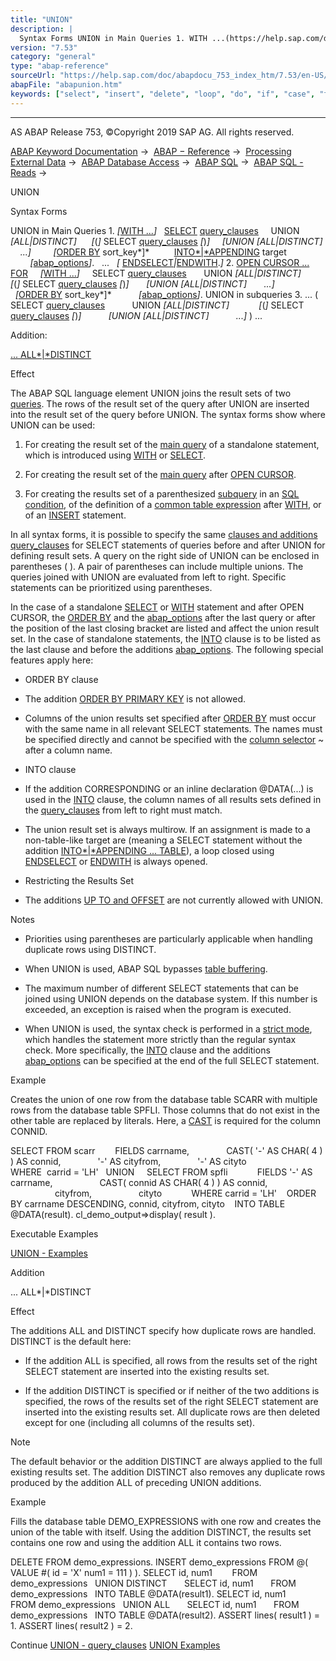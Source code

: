 ```yaml
---
title: "UNION"
description: |
  Syntax Forms UNION in Main Queries 1. WITH ...(https://help.sap.com/doc/abapdocu_753_index_htm/7.53/en-US/abapwith.htm) SELECT(https://help.sap.com/doc/abapdocu_753_index_htm/7.53/en-US/abapselect.htm) query_clauses(https://help.sap.com/doc/abapdocu_753_index_htm/7.53/en-US/abapunion
version: "7.53"
category: "general"
type: "abap-reference"
sourceUrl: "https://help.sap.com/doc/abapdocu_753_index_htm/7.53/en-US/abapunion.htm"
abapFile: "abapunion.htm"
keywords: ["select", "insert", "delete", "loop", "do", "if", "case", "try", "data", "abapunion"]
---
```


* * *

AS ABAP Release 753, ©Copyright 2019 SAP AG. All rights reserved.

[ABAP Keyword Documentation](https://help.sap.com/doc/abapdocu_753_index_htm/7.53/en-US/abenabap.htm) →  [ABAP − Reference](https://help.sap.com/doc/abapdocu_753_index_htm/7.53/en-US/abenabap_reference.htm) →  [Processing External Data](https://help.sap.com/doc/abapdocu_753_index_htm/7.53/en-US/abenabap_language_external_data.htm) →  [ABAP Database Access](https://help.sap.com/doc/abapdocu_753_index_htm/7.53/en-US/abenabap_sql.htm) →  [ABAP SQL](https://help.sap.com/doc/abapdocu_753_index_htm/7.53/en-US/abenopensql.htm) →  [ABAP SQL - Reads](https://help.sap.com/doc/abapdocu_753_index_htm/7.53/en-US/abenopen_sql_reading.htm) → 

UNION

Syntax Forms

UNION in Main Queries
1\. *\[*[WITH ...](https://help.sap.com/doc/abapdocu_753_index_htm/7.53/en-US/abapwith.htm)*\]*
  [SELECT](https://help.sap.com/doc/abapdocu_753_index_htm/7.53/en-US/abapselect.htm) [query\_clauses](https://help.sap.com/doc/abapdocu_753_index_htm/7.53/en-US/abapunion_clause.htm)
    UNION *\[*ALL*|*DISTINCT*\]*
     *\[*(*\]* SELECT [query\_clauses](https://help.sap.com/doc/abapdocu_753_index_htm/7.53/en-US/abapunion_clause.htm) *\[*)*\]*
    *\[*UNION *\[*ALL*|*DISTINCT*\]*
    ...*\]*
        *\[*[ORDER BY](https://help.sap.com/doc/abapdocu_753_index_htm/7.53/en-US/abaporderby_clause.htm) sort\_key*\]*
         [INTO*|*APPENDING](https://help.sap.com/doc/abapdocu_753_index_htm/7.53/en-US/abapinto_clause.htm) target
        *\[*[abap\_options](https://help.sap.com/doc/abapdocu_753_index_htm/7.53/en-US/abapselect_additions.htm)*\]*.
  ...
  *\[* [ENDSELECT](https://help.sap.com/doc/abapdocu_753_index_htm/7.53/en-US/abapendselect.htm)*|*[ENDWITH](https://help.sap.com/doc/abapdocu_753_index_htm/7.53/en-US/abapendwith.htm).*\]*
2\. [OPEN CURSOR ... FOR](https://help.sap.com/doc/abapdocu_753_index_htm/7.53/en-US/abapopen_cursor.htm)
    *\[*[WITH ...](https://help.sap.com/doc/abapdocu_753_index_htm/7.53/en-US/abapwith.htm)*\]*
    SELECT [query\_clauses](https://help.sap.com/doc/abapdocu_753_index_htm/7.53/en-US/abapunion_clause.htm)
      UNION *\[*ALL*|*DISTINCT*\]*
       *\[*(*\]* SELECT [query\_clauses](https://help.sap.com/doc/abapdocu_753_index_htm/7.53/en-US/abapunion_clause.htm) *\[*)*\]*
      *\[*UNION *\[*ALL*|*DISTINCT*\]*
      ...*\]*
          *\[*[ORDER BY](https://help.sap.com/doc/abapdocu_753_index_htm/7.53/en-US/abaporderby_clause.htm) sort\_key*\]*
          *\[*[abap\_options](https://help.sap.com/doc/abapdocu_753_index_htm/7.53/en-US/abapselect_additions.htm)*\]*.
UNION in subqueries
3\. ... ( SELECT [query\_clauses](https://help.sap.com/doc/abapdocu_753_index_htm/7.53/en-US/abapunion_clause.htm)
          UNION *\[*ALL*|*DISTINCT*\]*
           *\[*(*\]* SELECT [query\_clauses](https://help.sap.com/doc/abapdocu_753_index_htm/7.53/en-US/abapunion_clause.htm) *\[*)*\]*
          *\[*UNION *\[*ALL*|*DISTINCT*\]*
          ...*\]* ) ...

Addition:

[... ALL*|*DISTINCT](#!ABAP_ONE_ADD@1@)

Effect

The ABAP SQL language element UNION joins the result sets of two [queries](https://help.sap.com/doc/abapdocu_753_index_htm/7.53/en-US/abenquery_glosry.htm "Glossary Entry"). The rows of the result set of the query after UNION are inserted into the result set of the query before UNION. The syntax forms show where UNION can be used:

1.  For creating the result set of the [main query](https://help.sap.com/doc/abapdocu_753_index_htm/7.53/en-US/abenmainquery_glosry.htm "Glossary Entry") of a standalone statement, which is introduced using [WITH](https://help.sap.com/doc/abapdocu_753_index_htm/7.53/en-US/abapwith.htm) or [SELECT](https://help.sap.com/doc/abapdocu_753_index_htm/7.53/en-US/abapselect.htm).
    
2.  For creating the result set of the [main query](https://help.sap.com/doc/abapdocu_753_index_htm/7.53/en-US/abenmainquery_glosry.htm "Glossary Entry") after [OPEN CURSOR](https://help.sap.com/doc/abapdocu_753_index_htm/7.53/en-US/abapopen_cursor.htm).
    
3.  For creating the results set of a parenthesized [subquery](https://help.sap.com/doc/abapdocu_753_index_htm/7.53/en-US/abensubquery_glosry.htm "Glossary Entry") in an [SQL condition](https://help.sap.com/doc/abapdocu_753_index_htm/7.53/en-US/abenwhere_logexp.htm), of the definition of a [common table expression](https://help.sap.com/doc/abapdocu_753_index_htm/7.53/en-US/abencommon_table_expression_glosry.htm "Glossary Entry") after [WITH](https://help.sap.com/doc/abapdocu_753_index_htm/7.53/en-US/abapwith.htm), or of an [INSERT](https://help.sap.com/doc/abapdocu_753_index_htm/7.53/en-US/abapinsert_dbtab.htm) statement.
    

In all syntax forms, it is possible to specify the same [clauses and additions](https://help.sap.com/doc/abapdocu_753_index_htm/7.53/en-US/abenselect_clauses.htm) [query\_clauses](https://help.sap.com/doc/abapdocu_753_index_htm/7.53/en-US/abapunion_clause.htm) for SELECT statements of queries before and after UNION for defining result sets. A query on the right side of UNION can be enclosed in parentheses ( ). A pair of parentheses can include multiple unions. The queries joined with UNION are evaluated from left to right. Specific statements can be prioritized using parentheses.

In the case of a standalone [SELECT](https://help.sap.com/doc/abapdocu_753_index_htm/7.53/en-US/abapselect.htm) or [WITH](https://help.sap.com/doc/abapdocu_753_index_htm/7.53/en-US/abapwith.htm) statement and after OPEN CURSOR, the [ORDER BY](https://help.sap.com/doc/abapdocu_753_index_htm/7.53/en-US/abaporderby_clause.htm) and the [abap\_options](https://help.sap.com/doc/abapdocu_753_index_htm/7.53/en-US/abapselect_additions.htm) after the last query or after the position of the last closing bracket are listed and affect the union result set. In the case of standalone statements, the [INTO](https://help.sap.com/doc/abapdocu_753_index_htm/7.53/en-US/abapinto_clause.htm) clause is to be listed as the last clause and before the additions [abap\_options](https://help.sap.com/doc/abapdocu_753_index_htm/7.53/en-US/abapselect_additions.htm). The following special features apply here:

-   ORDER BY clause
    

-   The addition [ORDER BY PRIMARY KEY](https://help.sap.com/doc/abapdocu_753_index_htm/7.53/en-US/abaporderby_clause.htm) is not allowed.

-   Columns of the union results set specified after [ORDER BY](https://help.sap.com/doc/abapdocu_753_index_htm/7.53/en-US/abaporderby_clause.htm) must occur with the same name in all relevant SELECT statements. The names must be specified directly and cannot be specified with the [column selector](https://help.sap.com/doc/abapdocu_753_index_htm/7.53/en-US/abentable_comp_selector_glosry.htm "Glossary Entry") ~ after a column name.

-   INTO clause
    

-   If the addition CORRESPONDING or an inline declaration @DATA(...) is used in the [INTO](https://help.sap.com/doc/abapdocu_753_index_htm/7.53/en-US/abapinto_clause.htm) clause, the column names of all results sets defined in the [query\_clauses](https://help.sap.com/doc/abapdocu_753_index_htm/7.53/en-US/abapunion_clause.htm) from left to right must match.

-   The union result set is always multirow. If an assignment is made to a non-table-like target are (meaning a SELECT statement without the addition [INTO*|*APPENDING ... TABLE](https://help.sap.com/doc/abapdocu_753_index_htm/7.53/en-US/abapinto_clause.htm)), a loop closed using [ENDSELECT](https://help.sap.com/doc/abapdocu_753_index_htm/7.53/en-US/abapendselect.htm) or [ENDWITH](https://help.sap.com/doc/abapdocu_753_index_htm/7.53/en-US/abapendwith.htm) is always opened.

-   Restricting the Results Set
    

-   The additions [UP TO and OFFSET](https://help.sap.com/doc/abapdocu_753_index_htm/7.53/en-US/abapselect_up_to_offset.htm) are not currently allowed with UNION.

Notes

-   Priorities using parentheses are particularly applicable when handling duplicate rows using DISTINCT.
    
-   When UNION is used, ABAP SQL bypasses [table buffering](https://help.sap.com/doc/abapdocu_753_index_htm/7.53/en-US/abensap_buffering_glosry.htm "Glossary Entry").
    
-   The maximum number of different SELECT statements that can be joined using UNION depends on the database system. If this number is exceeded, an exception is raised when the program is executed.
    
-   When UNION is used, the syntax check is performed in a [strict mode](https://help.sap.com/doc/abapdocu_753_index_htm/7.53/en-US/abenopensql_strict_mode_750.htm), which handles the statement more strictly than the regular syntax check. More specifically, the [INTO](https://help.sap.com/doc/abapdocu_753_index_htm/7.53/en-US/abapinto_clause.htm) clause and the additions [abap\_options](https://help.sap.com/doc/abapdocu_753_index_htm/7.53/en-US/abapselect_additions.htm) can be specified at the end of the full SELECT statement.
    

Example

Creates the union of one row from the database table SCARR with multiple rows from the database table SPFLI. Those columns that do not exist in the other table are replaced by literals. Here, a [CAST](https://help.sap.com/doc/abapdocu_753_index_htm/7.53/en-US/abensql_cast.htm) is required for the column CONNID.

SELECT FROM scarr
       FIELDS carrname,
              CAST( '-' AS CHAR( 4 ) ) AS connid,
              '-' AS cityfrom,
              '-' AS cityto
       WHERE  carrid = 'LH'
  UNION
    SELECT FROM spfli
           FIELDS '-' AS carrname,
                  CAST( connid AS CHAR( 4 ) ) AS connid,
                  cityfrom,
                  cityto
           WHERE carrid = 'LH'
   ORDER BY carrname DESCENDING, connid, cityfrom, cityto
   INTO TABLE @DATA(result).
cl\_demo\_output=>display( result ).

Executable Examples

[UNION - Examples](https://help.sap.com/doc/abapdocu_753_index_htm/7.53/en-US/abenunion_abexas.htm)

Addition

... ALL*|*DISTINCT

Effect

The additions ALL and DISTINCT specify how duplicate rows are handled. DISTINCT is the default here:

-   If the addition ALL is specified, all rows from the results set of the right SELECT statement are inserted into the existing results set.
    
-   If the addition DISTINCT is specified or if neither of the two additions is specified, the rows of the results set of the right SELECT statement are inserted into the existing results set. All duplicate rows are then deleted except for one (including all columns of the results set).
    

Note

The default behavior or the addition DISTINCT are always applied to the full existing results set. The addition DISTINCT also removes any duplicate rows produced by the addition ALL of preceding UNION additions.

Example

Fills the database table DEMO\_EXPRESSIONS with one row and creates the union of the table with itself. Using the addition DISTINCT, the results set contains one row and using the addition ALL it contains two rows.

DELETE FROM demo\_expressions.
INSERT demo\_expressions FROM @( VALUE #( id = 'X' num1 = 111 ) ).
SELECT id, num1
       FROM demo\_expressions
  UNION DISTINCT
      SELECT id, num1
      FROM demo\_expressions
  INTO TABLE @DATA(result1).
SELECT id, num1
       FROM demo\_expressions
  UNION ALL
      SELECT id, num1
      FROM demo\_expressions
  INTO TABLE @DATA(result2).
ASSERT lines( result1 ) = 1.
ASSERT lines( result2 ) = 2.

Continue
[UNION - query\_clauses](https://help.sap.com/doc/abapdocu_753_index_htm/7.53/en-US/abapunion_clause.htm)
[UNION Examples](https://help.sap.com/doc/abapdocu_753_index_htm/7.53/en-US/abenunion_abexas.htm)